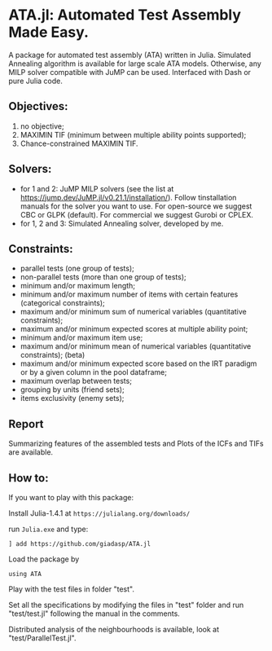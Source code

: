 # ATA.jl: Automated Test Assembly Made Easy.

A package for automated test assembly (ATA) written in Julia.
Simulated Annealing algorithm is available for large scale ATA models.
Otherwise, any MILP solver compatible with JuMP can be used.
Interfaced with Dash or pure Julia code.

## Objectives:
1. no objective;
2. MAXIMIN TIF (minimum between multiple ability points supported);
3. Chance-constrained MAXIMIN TIF.

## Solvers:
- for 1 and 2: JuMP MILP solvers (see the list at https://jump.dev/JuMP.jl/v0.21.1/installation/). Follow tinstallation manuals for the solver you want to use. For open-source we suggest CBC or GLPK (default). For commercial we suggest Gurobi or CPLEX.
- for 1, 2 and 3: Simulated Annealing solver, developed by me.

## Constraints:
- parallel tests (one group of tests);
- non-parallel tests (more than one group of tests);
- minimum and/or maximum length;
- minimum and/or maximum number of items with certain features (categorical constraints);
- maximum and/or minimum sum of numerical variables (quantitative constraints);
- maximum and/or minimum expected scores at multiple ability point;
- minimum and/or maximum item use;
- maximum and/or minimum mean of numerical variables (quantitative constraints); (beta)
- maximum and/or minimum expected score based on the IRT paradigm or by a given column in the pool dataframe;
- maximum overlap between tests;
- grouping by units (friend sets);
- items exclusivity (enemy sets);

## Report
Summarizing features of the assembled tests and Plots of the ICFs and TIFs are available.

## How to:

If you want to play with this package:

Install Julia-1.4.1 at `https://julialang.org/downloads/`

run `Julia.exe` and type:

```
] add https://github.com/giadasp/ATA.jl
```

Load the package by

```
using ATA
```

Play with the test files in folder "test".

Set all the specifications by modifying the files in "test" folder and run "test/test.jl" following the manual in the comments.

Distributed analysis of the neighbourhoods is available, look at "test/ParallelTest.jl".
